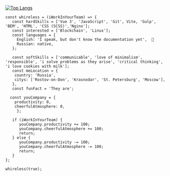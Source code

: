 <!-- <img src="https://github.com/Whireless/Whireless/blob/main/tenor.gif" width=250px height=250px> -->
[![Top Langs](https://github-readme-stats.vercel.app/api/top-langs/?username=Whireless&layout=compact&theme=merko)](https://github.com/Whireless/github-readme-stats)


    const whireless = (iWorkInYourTeam) => {
       const hardSkills = ['Vue 3', 'JavaScript', 'Git', Vite, 'Gulp', 'BEM', 'HTML', 'CSS (SCSS)','Nginx'];
	   const interested = ['Blockchain', 'Linux'];
	   const languages = {
	     English: 'I speak, but don't know the documentation yet',  👀
	     Russian: native,
       };

       const softSkills = ['communicable', 'love of minimalism', 'responsible', 'i solve problems as they arise', 'critical thinking', 'i love cookies with milk'];
	   const meLocation = {
    	country: 'Russia',
      	citys: ['Rostov-on-Don', 'Krasnodar', 'St. Petersburg', 'Moscow'],
	   },
	   const funFact = 'They are';
       
	  const youCompany = {
	  	productivity: 0,
    	cheerfulAtmosphere: 0,
	     };
      
	   if (iWorkInYourTeam) {
	      youCompany.productivity += 100;
          youCompany.cheerfulAtmosphere += 100;
	      return;
	   } else {
	      youCompany.productivity -= 100;
          youCompany.cheerfulAtmosphere -= 100;
	      return;
	   }
    };
    
	whireless(true);
		


<!---
Whireless/Whireless is a ✨ special ✨ repository because its `README.md` (this file) appears on your GitHub profile.
You can click the Preview link to take a look at your changes. 👋 👀 🌱 💞️ 📫 🐳

![Whireless github stats](https://github-readme-stats.vercel.app/api?username=Whireless&show_icons=true&theme=merko)

I want to cooperate with an interesting company, develop advanced Internet products for people
const anmol = {
    pronouns: "He" | "Him",
    code: ["Javascript", "Python", "Java", "Swift", "PHP"],
    askMeAbout: ["web dev", "tech", "app dev", "photography"],
    technologies: {
        backEnd: {
            js: ["Node", "Fastify", "Express", "SuiteScript"],
        },
        mobileApp: {
            native: ["Android Development", "IOS Development"]
        },
        devOps: ["AWS", "Docker🐳", "Route53", "Nginx"],
        databases: ["mongo", "MySql", "sqlite"],
        misc: ["Firebase", "Socket.IO", "selenium", "open-cv", "php", "SuiteApp"]
    },
    architecture: ["Serverless Architecture", "Progressive web applications", "Single page applications"],
    currentFocus: "Ios Mobile App Development",
    funFact: "There are two ways to write error-free programs; only the third one works"
};
--->
